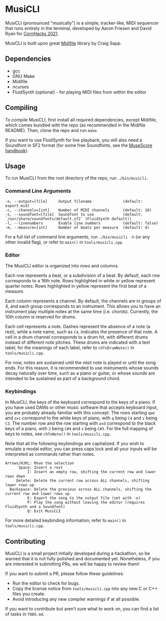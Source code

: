 # MusiCLI

MusiCLI (pronounced "musically") is a simple, tracker-like, MIDI sequencer that runs entirely in the terminal, developed by Aaron Friesen and David Ryan for [CornHacks 2021](https://cornhacks.com).

MusiCLI is built upon great [Midifile](https://midifile.sapp.org) library by Craig Sapp.

## Dependencies

- gcc
- GNU Make
- Midifile
- ncurses
- FluidSynth (optional) - for playing MIDI files from within the editor

## Compiling

To compile MusiCLI, first install all required dependencies, except Midifile, which comes bundled with the repo (as recommended in the Midifile README). Then, clone the repo and run `make`.

If you want to use FluidSynth for live playback, you will also need a Soundfont in SF2 format (for some free Soundfonts, see the [MuseScore handbook](https://musescore.org/en/handbook/3/soundfonts-and-sfz-files)).

## Usage

To run MusiCLI from the root directory of the repo, run `./bin/musicli`.

### Command Line Arguments

```
-o, --output=[file]     Output filename              (default: export.mid)
-c, --channels=[int]    Number of MIDI channels      (default: 10)
-s, --soundfont=[file]  Soundfont to use             (default: `/usr/share/soundfonts/default.sf2` (FluidSynth default))
-l, --linenumbers       Enable line numbers          (default: false)
-m, --measure=[int]     Number of beats per measure  (default: 4)
```

For a full list of command line arguments, run `./bin/musicli -h` (or any other invalid flag), or refer to `main()` in `tools/musicli.cpp`.

### Editor

The MusiCLI editor is organized into rows and columns.

Each row represents a beat, or a subdivision of a beat. By default, each row corresponds to a 16th note. Rows highlighted in white or yellow represent quarter notes. Rows highlighted in yellow represent the first beat of a measure.

Each column represents a channel. By default, the channels are in groups of 4, and each group corresponds to an instrument. This allows you to have an instrument play multiple notes at the same time (i.e. chords). Currently, the 10th column is reserved for drums.

Each cell represents a note. Dashes represent the absence of a note (a rest), while a note name, such as `C4`, indicates the presence of that note. A cell in a drum channel corresponds to a drum hit, with different drums instead of different note pitches. These drums are indicated with a text label; for the meanings of each label, refer to `chToDrumNote()` in `tools/musicli.cpp`.

For now, notes are sustained until the next note is played or until the song ends. For this reason, it is recommended to use instruments whose sounds decay naturally over time, such as a piano or guitar, or whose sounds are intended to be sustained as part of a background chord.

### Keybindings

In MusiCLI, the keys of the keyboard correspond to the keys of a piano. If you have used DAWs or other music software that accepts keyboard input, you are probably already familiar with this concept. The rows starting `qwe` and `zxc` correspond to the white keys of piano, with `q` being `C4` and `z` being `C3`. The number row and the row starting with `asd` correspond to the black keys of a piano, with `2` being `C#4` and `s` being `C#3`. For the full mapping of keys to notes, see `chToNote()` in `tools/musicli.cpp`.

Note that all the following keybindings are capitalized. If you wish to emulate a modal editor, you can press caps lock and all your inputs will be interpreted as commands rather than notes.

```
Arrows/HJKL: Move the selection
      Space: Insert a rest
          I: Insert an empty row, shifting the current row and lower rows down
     Delete: Delete the current row across ALL channels, shifting lower rows up
  Backspace: Delete the previous across ALL channels, shifting the current row and lower rows up
          E: Export the song to the output file (set with -o)
          P: Play the song without leaving the editor (requires FluidSynth and a Soundfont)
          Q: Exit MusiCLI
```

For more detailed keybinding information, refer to `main()` in `tools/musicli.cpp`.

## Contributing

MusiCLI is a small project initially developed during a hackathon, so be warned that it is not fully polished and documented yet. Nonetheless, if you are interested in submitting PRs, we will be happy to review them!

If you want to submit a PR, please follow these guidelines:

- Run the editor to check for bugs.
- Copy the license notice from `tools/musicli.cpp` into any new C or C++ files you create.
- Avoid introducing any new compiler warnings if at all possible.

If you want to contribute but aren't sure what to work on, you can find a list of tasks in `TODO.md`.
